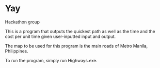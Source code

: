 # Yay
Hackathon group


This is a program that outputs the quickest path as well as the time and the cost per unit time given user-inputted input and output.

The map to be used for this program is the main roads of Metro Manila, Philippines.

To run the program, simply run Highways.exe.
